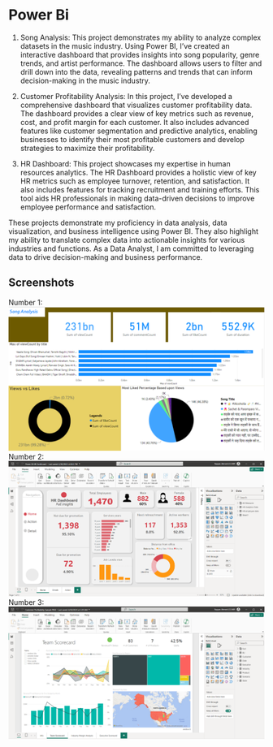 
# Power Bi

1. Song Analysis: This project demonstrates my ability to analyze complex datasets in the music industry. Using Power BI, I’ve created an interactive dashboard that provides insights into song popularity, genre trends, and artist performance. The dashboard allows users to filter and drill down into the data, revealing patterns and trends that can inform decision-making in the music industry.

2. Customer Profitability Analysis: In this project, I’ve developed a comprehensive dashboard that visualizes customer profitability data. The dashboard provides a clear view of key metrics such as revenue, cost, and profit margin for each customer. It also includes advanced features like customer segmentation and predictive analytics, enabling businesses to identify their most profitable customers and develop strategies to maximize their profitability.

3. HR Dashboard: This project showcases my expertise in human resources analytics. The HR Dashboard provides a holistic view of key HR metrics such as employee turnover, retention, and satisfaction. It also includes features for tracking recruitment and training efforts. This tool aids HR professionals in making data-driven decisions to improve employee performance and satisfaction.

These projects demonstrate my proficiency in data analysis, data visualization, and business intelligence using Power BI. They also highlight my ability to translate complex data into actionable insights for various industries and functions. As a Data Analyst, I am committed to leveraging data to drive decision-making and business performance.


## Screenshots
Number 1: 
![Song DashBoard](https://github.com/Rayyan9477/Power_Bi_Dashboards/blob/master/Song%20Analysis%20DashBoard/Song%20Analysis%20Dashboard.png)
Number 2:
![HR DashBoard](https://github.com/Rayyan9477/Power_Bi_Dashboards/blob/master/HR%20Dashboard/HR%20Dashboard%20project%20.png)
Number 3:
![Customer DashBoard](https://github.com/Rayyan9477/Power_Bi_Dashboards/blob/master/Customer%20Profitability%20Dashboard/Customer%20Profitability%201.png)

